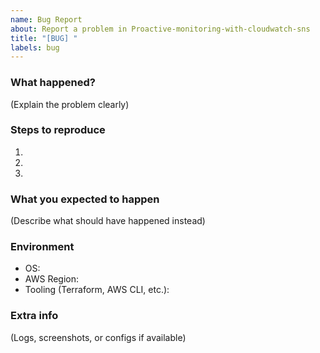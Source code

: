 ```yaml
---
name: Bug Report
about: Report a problem in Proactive-monitoring-with-cloudwatch-sns
title: "[BUG] "
labels: bug
---
```


### What happened?
(Explain the problem clearly)

### Steps to reproduce
1.
2.
3.

### What you expected to happen
(Describe what should have happened instead)

### Environment
- OS:
- AWS Region:
- Tooling (Terraform, AWS CLI, etc.):

### Extra info
(Logs, screenshots, or configs if available)
